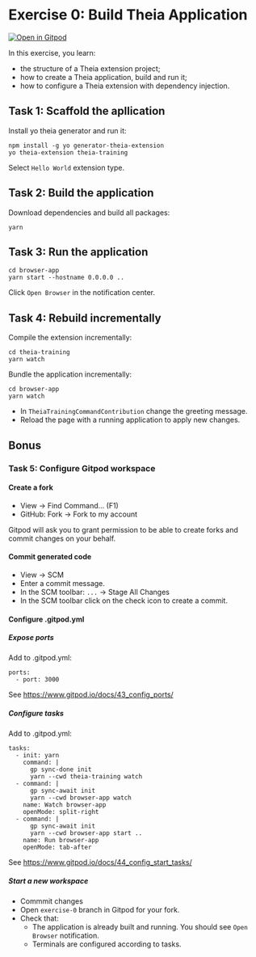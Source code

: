 # Exercise 0: Build Theia Application

[![Open in Gitpod](https://gitpod.io/button/open-in-gitpod.svg)](https://gitpod.io#https://github.com/akosyakov/theia-training/tree/exercise-0)

In this exercise, you learn:
- the structure of a Theia extension project;
- how to create a Theia application, build and run it;
- how to configure a Theia extension with dependency injection.

## Task 1: Scaffold the apllication

Install yo theia generator and run it:
```
npm install -g yo generator-theia-extension
yo theia-extension theia-training
```

Select `Hello World` extension type.

## Task 2: Build the application

Download dependencies and build all packages:
```
yarn
```

## Task 3: Run the application

```
cd browser-app
yarn start --hostname 0.0.0.0 ..
```

Click `Open Browser` in the notification center.

## Task 4: Rebuild incrementally

Compile the extension incrementally:
```
cd theia-training
yarn watch
```

Bundle the application incrementally:
```
cd browser-app
yarn watch
```

- In `TheiaTrainingCommandContribution` change the greeting message.
- Reload the page with a running application to apply new changes.

## Bonus

### Task 5: Configure Gitpod workspace

#### Create a fork

- View -> Find Command... (F1)
- GitHub: Fork -> Fork to my account

Gitpod will ask you to grant permission to be able to create forks and commit changes on your behalf.

#### Commit generated code

- View -> SCM
- Enter a commit message.
- In the SCM toolbar: `...` -> Stage All Changes
- In the SCM toolbar click on the check icon to create a commit.

#### Configure .gitpod.yml

##### Expose ports

Add to .gitpod.yml:
```
ports:
  - port: 3000
```

See https://www.gitpod.io/docs/43_config_ports/

##### Configure tasks

Add to .gitpod.yml:
```
tasks:
  - init: yarn
    command: |
      gp sync-done init
      yarn --cwd theia-training watch
  - command: |
      gp sync-await init
      yarn --cwd browser-app watch
    name: Watch browser-app
    openMode: split-right
  - command: |
      gp sync-await init
      yarn --cwd browser-app start ..
    name: Run browser-app
    openMode: tab-after
```

See https://www.gitpod.io/docs/44_config_start_tasks/

##### Start a new workspace

- Commmit changes
- Open `exercise-0` branch in Gitpod for your fork.
- Check that:
  - The application is already built and running. You should see `Open Browser` notification.
  - Terminals are configured according to tasks.
